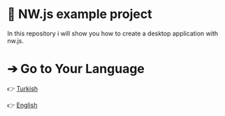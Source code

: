 # 📕 NW.js example project

 In this repository i will show you how to create a desktop application with nw.js.

# ➔ Go to Your Language

👉 [Turkish](/docs/tr.md)

👉 [English](/docs/en.md)
